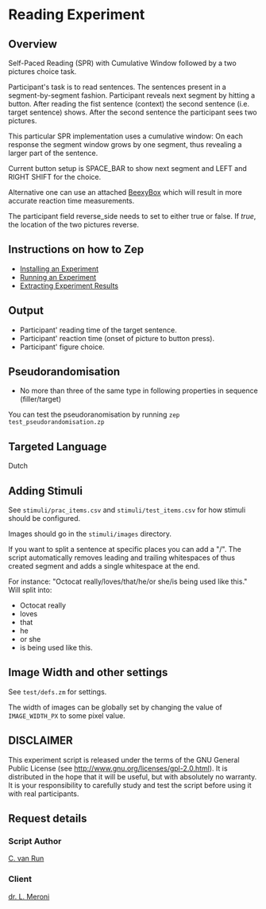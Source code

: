 # Reading Experiment
## Overview
Self-Paced Reading (SPR) with Cumulative Window followed by a two pictures choice task.

Participant's task is to read sentences. The sentences present in a segment-by-segment fashion.
Participant reveals next segment by hitting a button.
After reading the fist sentence (context) the second sentence (i.e. target sentence) shows.
After the second sentence the participant sees two pictures.

This particular SPR implementation uses a cumulative window:
On each response the segment window grows by one segment, thus revealing a larger part of the sentence.

Current button setup is SPACE_BAR to show next segment and LEFT and RIGHT SHIFT for the choice.

Alternative one can use an attached [BeexyBox](http://www.beexy.org/responseboxes/) which will result in more accurate reaction time measurements.

The participant field reverse_side needs to set to either true or false. If _true_, the location of the two pictures reverse.

## Instructions on how to Zep
* [Installing an Experiment](https://www.beexy.nl/zep/wiki/doku.php?id=experiment:installing)
* [Running an Experiment](https://www.beexy.nl/zep/wiki/doku.php?id=experiment:running)
* [Extracting Experiment Results](https://www.beexy.nl/zep/wiki/doku.php?id=experiment:results)

## Output
* Participant' reading time of the target sentence.
* Participant' reaction time (onset of picture to button press).
* Participant' figure choice.

## Pseudorandomisation
* No more than three of the same type in following properties in sequence (filler/target)

You can test the pseudoranomisation by running
 `zep test_pseudorandomisation.zp`

## Targeted Language
Dutch

## Adding Stimuli
See `stimuli/prac_items.csv` and `stimuli/test_items.csv` for how stimuli should be configured.

Images should go in the `stimuli/images` directory.

If you want to split a sentence at specific places you can add a "/". The script automatically removes leading and trailing whitespaces of thus created segment and adds a single whitespace at the end.

For instance:
 "Octocat really/loves/that/he/or she/is being used like this."
Will split into:
* Octocat really
* loves
* that
* he
* or she
* is being used like this.

## Image Width and other settings
See `test/defs.zm` for settings.

The width of images can be globally set by changing the value of `IMAGE_WIDTH_PX` to some pixel value.

## DISCLAIMER
This experiment script is released under the terms of the GNU General Public License (see http://www.gnu.org/licenses/gpl-2.0.html). It is distributed in the hope that it will be useful, but with absolutely no warranty. It is your responsibility to carefully study and test the script before using it with real participants.

## Request details
### Script Author
[C. van Run](http://www.uu.nl/staff/CPAvanRun)
### Client
[dr. L. Meroni](https://www.uu.nl/staff/LMeroni/0)
